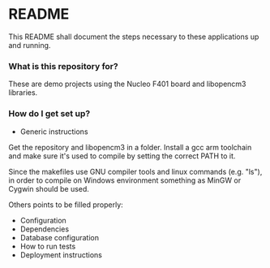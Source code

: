 # README #

This README shall document the steps necessary to these applications up and running.

### What is this repository for? ###

These are demo projects using the Nucleo F401 board and libopencm3 libraries. 

### How do I get set up? ###

* Generic instructions

Get the repository and libopencm3 in a folder.
Install a gcc arm toolchain and make sure it's used to compile by setting the correct PATH to it.

Since the makefiles use GNU compiler tools and linux commands (e.g. "ls"), in order to compile on Windows environment something as MinGW or Cygwin should be used.

Others points to be filled properly:

* Configuration
* Dependencies
* Database configuration
* How to run tests
* Deployment instructions
